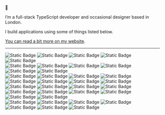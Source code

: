👋

I’m a full-stack TypeScript developer and occasional designer based in London.

I build applications using some of things listed below.

[You can read a bit more on my website](https://rupertdunk.com).

---

![Static Badge](https://img.shields.io/badge/Front-fff?style=for-the-badge)
![Static Badge](https://img.shields.io/badge/Vue-fff?style=for-the-badge&logo=vuedotjs&logoColor=000)
![Static Badge](https://img.shields.io/badge/Nuxt-fff?style=for-the-badge&logo=nuxtdotjs&logoColor=000)
![Static Badge](https://img.shields.io/badge/Tailwind-fff?style=for-the-badge&logo=tailwind-css&logoColor=000)
![Static Badge](https://img.shields.io/badge/PostCSS-fff?style=for-the-badge&logo=postcss&logoColor=000)
<br />
![Static Badge](https://img.shields.io/badge/Server-fff?style=for-the-badge)
![Static Badge](https://img.shields.io/badge/Node-fff?style=for-the-badge&logo=nodedotjs&logoColor=000)
![Static Badge](https://img.shields.io/badge/Fastify-fff?style=for-the-badge&logo=fastify&logoColor=000)
![Static Badge](https://img.shields.io/badge/Orchid_ORM-fff?style=for-the-badge&logoColor=000)
![Static Badge](https://img.shields.io/badge/Prisma-fff?style=for-the-badge&logo=prisma&logoColor=000)
![Static Badge](https://img.shields.io/badge/Meilisearch-fff?style=for-the-badge&logo=meilisearch&logoColor=000)
<br />
![Static Badge](https://img.shields.io/badge/Middle-fff?style=for-the-badge)
![Static Badge](https://img.shields.io/badge/tRPC-fff?style=for-the-badge&logo=trpc&logoColor=000)
![Static Badge](https://img.shields.io/badge/GraphQL-fff?style=for-the-badge&logo=graphql&logoColor=000)
![Static Badge](https://img.shields.io/badge/Apollo-fff?style=for-the-badge&logo=apollo-graphql&logoColor=000)
<br />
![Static Badge](https://img.shields.io/badge/Build-fff?style=for-the-badge)
![Static Badge](https://img.shields.io/badge/Vite-fff?style=for-the-badge&logo=vite&logoColor=000)
![Static Badge](https://img.shields.io/badge/Turborepo-fff?style=for-the-badge&logo=turborepo&logoColor=000)
![Static Badge](https://img.shields.io/badge/Prettier-fff?style=for-the-badge&logo=prettier&logoColor=000)
![Static Badge](https://img.shields.io/badge/ESLint-fff?style=for-the-badge&logo=eslint&logoColor=000)
![Static Badge](https://img.shields.io/badge/Rollup-fff?style=for-the-badge&logo=rollupdotjs&logoColor=000)
![Static Badge](https://img.shields.io/badge/Jest-fff?style=for-the-badge&logo=Jest&logoColor=000)
![Static Badge](https://img.shields.io/badge/Vitest-fff?style=for-the-badge&logo=vitest&logoColor=000)
<br />
![Static Badge](https://img.shields.io/badge/Content-fff?style=for-the-badge)
![Static Badge](https://img.shields.io/badge/PostgreSQL-fff?style=for-the-badge&logo=postgresql&logoColor=000)
![Static Badge](https://img.shields.io/badge/Sanity-fff?style=for-the-badge&logo=sanity&logoColor=000)
![Static Badge](https://img.shields.io/badge/Shopify-fff?style=for-the-badge&logo=shopify&logoColor=000)
![Static Badge](https://img.shields.io/badge/Directus-fff?style=for-the-badge&logo=directus&logoColor=000)
![Static Badge](https://img.shields.io/badge/Supabase-fff?style=for-the-badge&logo=supabase&logoColor=000)
<br />
![Static Badge](https://img.shields.io/badge/Deploy-fff?style=for-the-badge)
![Static Badge](https://img.shields.io/badge/Docker-fff?style=for-the-badge&logo=docker&logoColor=000)
![Static Badge](https://img.shields.io/badge/Sentry-fff?style=for-the-badge&logo=sentry&logoColor=000)
![Static Badge](https://img.shields.io/badge/Netlify-fff?style=for-the-badge&logo=netlify&logoColor=000)
![Static Badge](https://img.shields.io/badge/AWS-fff?style=for-the-badge&logo=amazon-aws&logoColor=000)
![Static Badge](https://img.shields.io/badge/DigitalOcean-fff?style=for-the-badge&logo=digitalocean&logoColor=000)
![Static Badge](https://img.shields.io/badge/Cloudflare-fff?style=for-the-badge&logo=cloudflare&logoColor=000)
